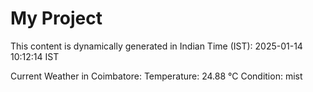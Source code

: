 # My Project

This content is dynamically generated in Indian Time (IST): 2025-01-14 10:12:14 IST


Current Weather in Coimbatore:
Temperature: 24.88 °C
Condition: mist
